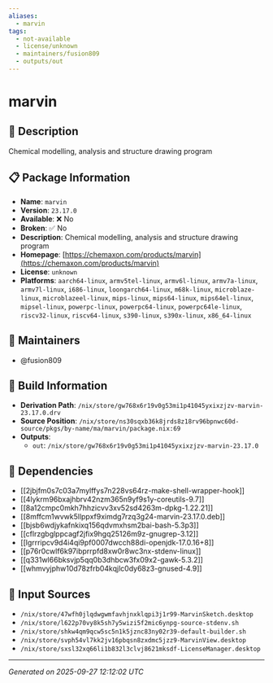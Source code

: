```yaml
---
aliases:
  - marvin
tags:
  - not-available
  - license/unknown
  - maintainers/fusion809
  - outputs/out
---
```


# marvin

## 📝 Description

Chemical modelling, analysis and structure drawing program

## 📋 Package Information

- **Name**: `marvin`
- **Version**: `23.17.0`
- **Available**: ❌ No
- **Broken**: ✅ No
- **Description**: Chemical modelling, analysis and structure drawing program
- **Homepage**: [https://chemaxon.com/products/marvin](https://chemaxon.com/products/marvin)
- **License**: `unknown`
- **Platforms**: `aarch64-linux`, `armv5tel-linux`, `armv6l-linux`, `armv7a-linux`, `armv7l-linux`, `i686-linux`, `loongarch64-linux`, `m68k-linux`, `microblaze-linux`, `microblazeel-linux`, `mips-linux`, `mips64-linux`, `mips64el-linux`, `mipsel-linux`, `powerpc-linux`, `powerpc64-linux`, `powerpc64le-linux`, `riscv32-linux`, `riscv64-linux`, `s390-linux`, `s390x-linux`, `x86_64-linux`
## 👥 Maintainers

- @fusion809


## 🔧 Build Information

- **Derivation Path**: `/nix/store/gw768x6r19v0g53mi1p41045yxixzjzv-marvin-23.17.0.drv`
- **Source Position**: `/nix/store/ns30sqxb36k8jrds8z18rv96bpnwc60d-source/pkgs/by-name/ma/marvin/package.nix:69`
- **Outputs**:
  - `out`:  `/nix/store/gw768x6r19v0g53mi1p41045yxixzjzv-marvin-23.17.0`

## 🔗 Dependencies

- [[2jbjfm0s7c03a7mylffys7n228vs64rz-make-shell-wrapper-hook]]
- [[4lykrm96bxajhbrv42nzm365n9yf9s1y-coreutils-9.7]]
- [[8a12cmpc0mkh7hhzicvv3xv52sd4263m-dpkg-1.22.21]]
- [[8mffcm1wvwk5llppxf9ximdg7rzq3g24-marvin-23.17.0.deb]]
- [[bjsb6wdjykafnkixq156qdvmxhsm2bai-bash-5.3p3]]
- [[cflrzgbglppcagf2jfix9hgq25126m9z-gnugrep-3.12]]
- [[lgrrripcv9d4i4qi9pf0007dwcch88di-openjdk-17.0.16+8]]
- [[p76r0cwlf6k97ibprrpfd8xw0r8wc3nx-stdenv-linux]]
- [[q331wl66bksvjp5qq0b3dhbcw3fx09x2-gawk-5.3.2]]
- [[whmvyjphw10d78zfrb04kqjlc0dy68z3-gnused-4.9]]

## 📁 Input Sources

- `/nix/store/47wfh0jlqdwgwmfavhjnxklqpi3j1r99-MarvinSketch.desktop`
- `/nix/store/l622p70vy8k5sh7y5wizi5f2mic6ynpg-source-stdenv.sh`
- `/nix/store/shkw4qm9qcw5sc5n1k5jznc83ny02r39-default-builder.sh`
- `/nix/store/svph54vl7kk2jv16pbqsn8zxdmc5jzz9-MarvinView.desktop`
- `/nix/store/sxsl32xq66li1b832l3clvj8621mksdf-LicenseManager.desktop`

---
*Generated on 2025-09-27 12:12:02 UTC*
